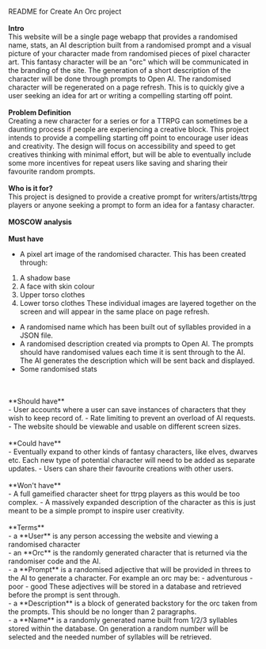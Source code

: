 README for Create An Orc project
<br />
<br />
**Intro**
<br />
This website will be a single page webapp that provides a randomised name, stats, an AI description built from a randomised prompt and a visual
picture of your character made from randomised pieces of pixel character art. This fantasy character will be an "orc" 
which will be communicated in the branding of the site.
The generation of a short description of the character will be done through prompts to Open AI.
The randomised character will be regenerated on a page refresh. This is to quickly give a user 
seeking an idea for art or writing a compelling starting off point.
<br />
<br />
**Problem Definition**
<br />
Creating a new character for a series or for a TTRPG can sometimes be a daunting process if people are
experiencing a creative block. 
This project intends to provide a compelling starting off point to encourage user ideas and creativity.
The design will focus on accessibility and speed to get creatives thinking with minimal effort, but will be
able to eventually include some more incentives for repeat users like saving and sharing their 
favourite random prompts.
<br />
<br />
**Who is it for?**
<br />
This project is designed to provide a creative prompt for writers/artists/ttrpg players or anyone seeking a
prompt to form an idea for a fantasy character.
<br />
<br />
**MOSCOW analysis**
<br />
<br />
**Must have**
<br/>
- A pixel art image of the randomised character. This has been created through:
1. A shadow base
2. A face with skin colour
3. Upper torso clothes
4. Lower torso clothes
These individual images are layered together on the screen and will appear in the same place on page refresh.
- A randomised name which has been built out of syllables provided in a JSON file.
- A randomised description created via prompts to Open AI. The prompts should have randomised values each time it is sent
through to the AI. The AI generates the description which will be sent back and displayed.
- Some randomised stats
<br />
<br />
**Should have**
<br />
- User accounts where a user can save instances of characters that they wish to keep record of.
- Rate limiting to prevent an overload of AI requests.
- The website should be viewable and usable on different screen sizes.
<br />
<br />
**Could have**
<br />
- Eventually expand to other kinds of fantasy characters, like elves, dwarves etc. Each new type of potential character
will need to be added as separate updates.
- Users can share their favourite creations with other users.
<br />
<br />
**Won't have**
<br />
- A full gameified character sheet for ttrpg players as this would be too complex.
- A massively expanded description of the character as this is just meant to be a simple prompt to inspire user
creativity.
<br />
<br />
**Terms**
<br />
- a **User** is any person accessing the website and viewing a randomised character
<br />
- an **Orc** is the randomly generated character that is returned via the randomiser code and the AI.
<br />
- a **Prompt** is a randomised adjective that will be provided in threes to the AI to generate a
character. For example an orc may be:
- adventurous
- poor
- good
These adjectives will be stored in a database and retrieved before the prompt is sent through.
<br />
- a **Description** is a block of generated backstory for the orc taken from the prompts. This should be no
longer than 2 paragraphs.
<br />
- a **Name** is a randomly generated name built from 1/2/3 syllables stored within the database. On
generation a random number will be selected and the needed number of syllables will be retrieved.
